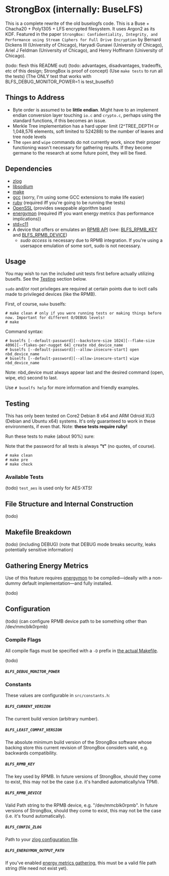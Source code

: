 # StrongBox (internally: BuseLFS)

This is a complete rewrite of the old buselogfs code. This is a Buse + Chacha20 + Poly1305 + LFS encrypted filesystem. It uses Argon2 as its KDF. Featured in the paper `StrongBox: Confidentiality, Integrity, and Performance using Stream Ciphers for Full Drive Encryption` by Bernard Dickens III (University of Chicago), Haryadi Gunawi (University of Chicago), Ariel J Feldman (University of Chicago), and Henry Hoffmann (University of Chicago).

(todo: flesh this README out)
(todo: advantages, disadvantages, tradeoffs, etc of this design; StrongBox is proof of concept)
(Use `make tests` to run all the tests)
(The ONLY test that works with BLFS_DEBUG_MONITOR_POWER=1 is test_buselfs!)

## Things to Address

- Byte order is assumed to be **little endian**. Might have to an implement endian conversion layer touching `io.c` and `crypto.c`, perhaps using the standard functions, if this becomes an issue.
- Merkle Tree implementation has a hard upper limit (2^TREE_DEPTH or 1,048,576 elements, soft limited to 524288) to the number of leaves and tree node levels 
- The `open` and `wipe` commands do not currently work, since their proper functioning wasn't necessary for gathering results. If they become germane to the research at some future point, they will be fixed.

## Dependencies

- [zlog](https://github.com/HardySimpson/zlog)
- [libsodium](https://github.com/jedisct1/libsodium)
- [make](http://man7.org/linux/man-pages/man1/make.1.html)
- [gcc](https://gcc.gnu.org) (sorry, I'm using some GCC extensions to make life easier)
- [ruby](https://www.ruby-lang.org/en/) (required iff you're going to be running the tests)
- [OpenSSL](https://www.openssl.org) (provides swappable algorithm base)
- [energymon](https://github.com/energymon/energymon) (required iff you want energy metrics (has performance implications))
- [std=c11](https://en.wikipedia.org/wiki/C11_(C_standard_revision))
- A device that offers or emulates an [RPMB API](https://lwn.net/Articles/682276/) (see: [BLFS_RPMB_KEY](#BLFS_RPMB_KEY) and [BLFS_RPMB_DEVICE](#BLFS_RPMB_DEVICE))
    - *sudo access* is necessary due to RPMB integration. If you're using a usersapce emulation of some sort, sudo is not necessary.

## Usage

You may wish to run the included unit tests first before actually utilizing buselfs. See the [Testing](#testing) section below.

`sudo` and/or root privileges are required at certain points due to ioctl calls made to privileged devices (like the RPMB).

First, of course, `make` buselfs:

```
# make clean # only if you were running tests or making things before now. Important for different O/DEBUG levels!
# make
```

Command syntax:

```
# buselfs [--default-password][--backstore-size 1024][--flake-size 4096][--flakes-per-nugget 64] create nbd_device_name
# buselfs [--default-password][--allow-insecure-start] open nbd_device_name
# buselfs [--default-password][--allow-insecure-start] wipe nbd_device_name
```

Note: nbd_device must always appear last and the desired command (open, wipe, etc) second to last.

Use `# buselfs help` for more information and friendly examples.

## Testing

This has only been tested on Core2 Debian 8 x64 and ARM Odroid XU3 (Debian and Ubuntu x64) systems. It's only guaranteed to work in these environments, if even that. Note: **these tests require ruby!**

Run these tests to make (about 90%) sure:

Note that the password for all tests is always **"t"** (no quotes, of course).

```
# make clean
# make pre
# make check
```

### Available Tests

(todo) `test_aes` is used only for AES-XTS!

## File Structure and Internal Construction

(todo)

## Makefile Breakdown

(todo) (including DEBUG) (note that DEBUG mode breaks security, leaks potentially sensitive information)

## Gathering Energy Metrics

Use of this feature requires [energymon](https://github.com/energymon/energymon) to be compiled—ideally with a non-dummy default implementation—and fully installed.

(todo)

## Configuration

(todo) (can configure RPMB device path to be something other than /dev/mmcblk0rpmb)

### Compile Flags

All compile flags must be specified with a `-D` prefix in [the actual Makefile](build/Makefile).

(todo)

##### `BLFS_DEBUG_MONITOR_POWER`

### Constants

These values are configurable in `src/constants.h`:

##### `BLFS_CURRENT_VERSION`
The current build version (arbitrary number).

##### `BLFS_LEAST_COMPAT_VERSION`
The absolute minimum build version of the StrongBox software whose backing store this current revision of StrongBox considers valid, e.g. backwards compatibility.

##### `BLFS_RPMB_KEY`
The key used by RPMB. In future versions of StrongBox, should they come to exist, this may not be the case (i.e. it's handled automatically/via TPM).

##### `BLFS_RPMB_DEVICE`
Valid Path string to the RPMB device, e.g. "/dev/mmcblk0rpmb". In future versions of StrongBox, should they come to exist, this may not be the case (i.e. it's found automatically).

##### `BLFS_CONFIG_ZLOG`
Path to your [zlog configuration file](https://github.com/HardySimpson/zlog/blob/master/doc/GettingStart-EN.txt).

##### `BLFS_ENERGYMON_OUTPUT_PATH`
If you've enabled [energy metrics gathering](#BLFS_DEBUG_MONITOR_POWER), this must be a valid file path string (file need not exist yet).



